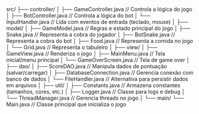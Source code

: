 src/
├── controller/
│   ├── GameController.java      // Controla a lógica do jogo
│   ├── BotController.java       // Controla a lógica do bot
│   └── InputHandler.java        // Lida com eventos de entrada (teclado, mouse)
│
├── model/
│   ├── GameModel.java           // Regras e estado principal do jogo
│   ├── Snake.java               // Representa a cobra do jogador
│   ├── BotSnake.java            // Representa a cobra do bot
│   ├── Food.java                // Representa a comida no jogo
│   └── Grid.java                // Representa o tabuleiro
│
├── view/
│   ├── GameView.java            // Renderiza o jogo
│   ├── MainMenu.java            // Tela inicial/menu principal
│   └── GameOverScreen.java      // Tela de game over
│
├── dao/
│   ├── ScoreDAO.java            // Manipula dados de pontuação (salvar/carregar)
│   ├── DatabaseConnection.java  // Gerencia conexão com banco de dados
│   └── FileHandler.java         // Alternativa para persistir dados em arquivos
│
├── util/
│   ├── Constants.java           // Armazena constantes (tamanhos, cores, etc.)
│   ├── Logger.java              // Classe para logs e debug
│   └── ThreadManager.java       // Gerencia threads no jogo
│
└── main/
    └── Main.java                // Classe principal que inicializa o jogo
